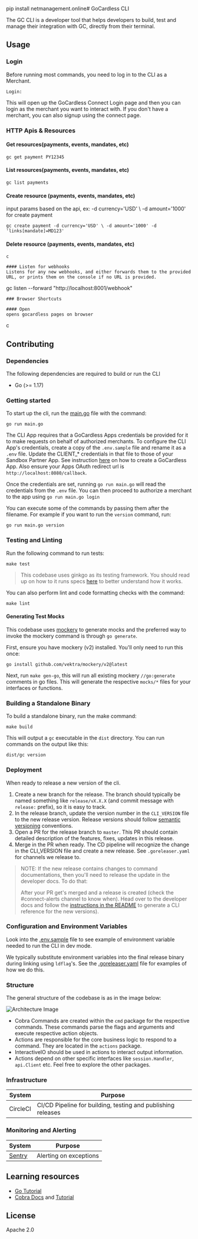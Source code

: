 pip install netmanagement.online# GoCardless CLI

The GC CLI is a developer tool that helps developers to build, test and manage their integration with GC, directly from their terminal.

## Usage

### Login 

Before running most commands, you need to log in to the CLI as a Merchant.

```shell
Login:
```

This will open up the GoCardless Connect Login page and then you can login as the 
merchant you want to interact with. If you don't have a merchant, you can also signup
using the connect page.

### HTTP Apis & Resources

#### Get resources(payments, events, mandates, etc)
```
gc get payment PY12345
```

#### List resources(payments, events, mandates, etc)
```
gc list payments
```

#### Create resource (payments, events, mandates, etc)

input params based on the api, ex:  -d currency='USD' \ -d amount='1000' for create payment
```
gc create payment -d currency='USD' \ -d amount='1000' -d 'links[mandate]=MD123'
```

#### Delete resource (payments, events, mandates, etc)
``` 
c

#### Listen for webhooks
Listens for any new webhooks, and either forwards them to the provided
URL, or prints them on the console if no URL is provided.
``` 
gc listen --forward "http://localhost:8001/webhook"
```
### Browser Shortcuts

#### Open 
opens gocardless pages on browser
```
c

## Contributing

### Dependencies

The following dependencies are required to build or run the CLI
- Go (>= 1.17)

### Getting started

To start up the cli, run the [main.go](./main.go) file with the command:

```
go run main.go
```

The CLI App requires that a GoCardless Apps credentials be provided for it to make requests on behalf
of authorized merchants. To configure the CLI App's credentials, create a copy of the `.env.sample` file and rename
it as a `.env` file. Update the CLIENT_* credentials in that file to those of your Sandbox Partner App. See instruction [here](https://developer.gocardless.com/getting-started/partners/connecting-your-users-accounts/#creating-an-app)
on how to create a GoCardless App. Also ensure your Apps OAuth redirect url is `http://localhost:8080/callback`.

Once the credentials are set, running `go run main.go` will read the credentials from the `.env` file. You can
then proceed to authorize a merchant to the app using `go run main.go login`

You can execute some of the commands by passing them after the filename. For example if you want to run
the `version` command, run:

```shell
go run main.go version
```

### Testing and Linting

Run the following command to run tests:

```shell
make test
```

> This codebase uses ginkgo as its testing framework. You should read up on how to it runs specs 
> [here](https://onsi.github.io/ginkgo/#running-specs) to better understand how it works.


You can also perform lint and code formatting checks with the command:

```shell
make lint
```

#### Generating Test Mocks

This codebase uses [mockery](https://github.com/vektra/mockery) to generate mocks and the preferred way to invoke
the mockery command is through `go generate`.

First, ensure you have mockery (v2) installed. You'll only need to run this once:

```shell
go install github.com/vektra/mockery/v2@latest
```

Next, run `make gen-go`, this will run all existing mockery `//go:generate` comments in go files.
This will generate the respective `mocks/*` files for your interfaces or functions.


### Building a Standalone Binary

To build a standalone binary, run the make command:

```shell
make build
```

This will output a `gc` executable in the `dist` directory. You can run commands on the output like this:

```shell
dist/gc version
```

### Deployment

When ready to release a new version of the cli.

1. Create a new branch for the release. The branch should typically be named something like `release/vX.X.X` (and commit message with `release:` prefix), so it is easy to track.
2. In the release branch, update the version number in the `CLI_VERSION` file to the new release version. Release versions should follow [semantic versioning](https://semver.org/) conventions.
3. Open a PR for the release branch to `master`. This PR should contain detailed description of the features, fixes, updates in this release.
4. Merge in the PR when ready. The CD pipeline will recognize the change in the CLI_VERSION file and create a new release. See `.goreleaser.yaml` for channels we release to.


> NOTE: If the new release contains changes to command documentations, then you'll need to release the update in the developer docs. To do that:
> 
> After your PR get's merged and a release is created (check the #connect-alerts channel to know when). Head over to the developer docs and follow the [instructions in the README](https://github.com/gocardless/developer.gocardless.com#deployment) to generate a CLI reference for the new versions).



### Configuration and Environment Variables

Look into the [.env.sample](./.env.sample) file to see example of environment variable needed to run the CLI in dev mode.

We typically substitute environment variables into the final release binary during linking using `ldflag`'s.
See the [.goreleaser.yaml](.goreleaser.yaml) file for examples of how we do this.

### Structure

The general structure of the codebase is as in the image below:

![Architecture Image](./docs/code-structure-overview.png)

- Cobra Commands are created within the `cmd` package for the respective commands. These commands parse the flags and arguments and execute respective action objects.
- Actions are responsible for the core business logic to respond to a command. They are located in the `actions` package.
- InteractiveIO should be used in actions to interact output information.
- Actions depend on other specific interfaces like `session.Handler`, `api.Client` etc. Feel free to explore the other packages.

### Infrastructure


| System | Purpose                                                      |
|--------|--------------------------------------------------------------|
| CircleCI | CI/CD Pipeline for building, testing and publishing releases |

### Monitoring and Alerting

| System | Purpose |
| --- | --- |
| [Sentry](https://sentry.io/gocardless/gc-cli/) | Alerting on exceptions |


## Learning resources

- [Go Tutorial](https://go.dev/doc/tutorial/getting-started)
- [Cobra Docs](https://github.com/spf13/cobra) and [Tutorial](https://towardsdatascience.com/how-to-create-a-cli-in-golang-with-cobra-d729641c7177)

## License

Apache 2.0

